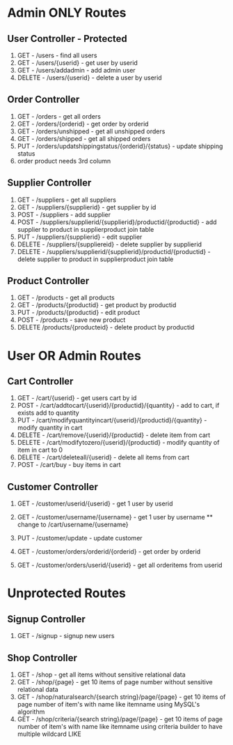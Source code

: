 # Admin ONLY Routes

## User Controller - Protected
1. GET -    /users - find all users
2. GET -    /users/{userid} - get user by userid
3. GET -    /users/addadmin - add admin user
4. DELETE - /users/{userid} - delete a user by userid

## Order Controller
1. GET - /orders - get all orders
2. GET - /orders/{orderid} - get order by orderid
3. GET - /orders/unshipped - get all unshipped orders
4. GET - /orders/shipped - get all shipped orders
5. PUT - /orders/updatshippingstatus/{orderid}/{status} - update shipping status
6.  order product needs 3rd column

## Supplier Controller
1. GET -    /suppliers - get all suppliers
2. GET -    /suppliers/{supplierid} - get supplier by id
3. POST -   /suppliers - add supplier
4. POST -   /suppliers/supplierid/{supplierid}/productid/{productid} - add supplier to product in supplierproduct join table
5. PUT -    /suppliers/{supplierid} - edit supplier
6. DELETE - /suppliers/{suppliereid} - delete supplier by supplierid
7. DELETE - /suppliers/supplierid/{supplierid}/productid/{productid} - delete supplier to product in supplierproduct join table

## Product Controller
1. GET -  /products - get all products
2. GET -  /products/{productid} - get product by productid
3. PUT -  /products/{productid} - edit product
4. POST - /products - save new product
5. DELETE /products/{producteid} - delete product by productid




# User OR Admin Routes

## Cart Controller
1. GET -    /cart/{userid} - get users cart by id
2. POST -   /cart/addtocart/{userid}/{productid}/{quantity} - add to cart, if exists add to quantity
3. PUT -    /cart/modifyquantityincart/{userid}/{productid}/{quantity} - modify quantity in cart
4. DELETE - /cart/remove/{userid}/{productid} - delete item from cart
5. DELETE - /cart/modifytozero/{userid}/{productid} - modify quantity of item in cart to 0
6. DELETE - /cart/deleteall/{userid} - delete all items from cart
7. POST -   /cart/buy - buy items in cart

## Customer Controller
1. GET - /customer/userid/{userid} - get 1 user by userid
2. GET - /customer/username/{username} - get 1 user by username ** change to /cart/username/{username}
3. PUT - /customer/update - update customer

4. GET - /customer/orders/orderid/{orderid} - get order by orderid
5. GET - /customer/orders/userid/{userid} - get all orderitems from userid



# Unprotected Routes

## Signup Controller
1. GET - /signup - signup new users

## Shop Controller
1. GET - /shop - get all items without sensitive relational data
2. GET - /shop/{page} - get 10 items of page number without sensitive relational data
3. GET - /shop/naturalsearch/{search string}/page/{page} - get 10 items of page number of item's with name like itemname using MySQL's algorithm
4. GET - /shop/criteria/{search string}/page/{page} - get 10 items of page number of item's with name like itemname using criteria builder to have multiple wildcard LIKE